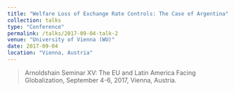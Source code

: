 ```yaml
---
title: "Welfare Loss of Exchange Rate Controls: The Case of Argentina"
collection: talks
type: "Conference"
permalink: /talks/2017-09-04-talk-2
venue: "University of Vienna (WU)"
date: 2017-09-04
location: "Vienna, Austria"
---
```


> Arnoldshain Seminar XV: The EU and Latin America Facing Globalization, September 4-6, 2017, Vienna, Austria.
